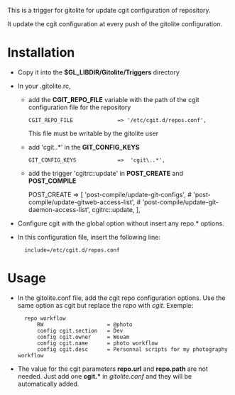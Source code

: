 This is a trigger for gitolite for update cgit configuration of repository.

It update the cgit configuration at every push of the gitolite configuration.


Installation
============
* Copy it into the __$GL_LIBDIR/Gitolite/Triggers__ directory
* In your .gitolite.rc,
    * add the __CGIT_REPO_FILE__ variable with the path of the cgit 
      configuration file for the repository

        `CGIT_REPO_FILE              => '/etc/cgit.d/repos.conf',`

      This file must be writable by the gitolite user
    * add 'cgit\..\*' in the __GIT_CONFIG_KEYS__

        `GIT_CONFIG_KEYS             =>  'cgit\..*',`
    
    * add the trigger 'cgitrc::update' in __POST_CREATE__ and __POST_COMPILE__

        POST_CREATE                 =>
             [
                 'post-compile/update-git-configs',
                 # 'post-compile/update-gitweb-access-list',
                 # 'post-compile/update-git-daemon-access-list',
                 cgitrc::update,
             ],

* Configure cgit with the global option without insert any repo.\* options.
* In this configuration file, insert the following line:

        include=/etc/cgit.d/repos.conf

Usage
=====

* In the gitolite.conf file, add the cgit repo configuration options. Use the
  same option as cgit but replace the _repo_ with _cgit_. Exemple:

        repo workflow
            RW                    = @photo
            config cgit.section   = Dev
            config cgit.owner     = Wouam
            config cgit.name      = photo workflow
            config cgit.desc      = Personnal scripts for my photography workflow

* The value for the cgit parameters __repo.url__ and __repo.path__ are not
  needed. Just add one __cgit.*__ in _gitolite.conf_ and they will be
  automatically added.


